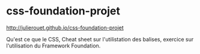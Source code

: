 # css-foundation-projet
http://julierouet.github.io/css-foundation-projet

 Qu'est ce que le CSS, Cheat sheet sur l'utilistation des balises, exercice sur l'utilisation du Framework Foundation.
